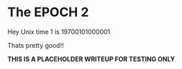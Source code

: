 # The EPOCH 2

Hey Unix time 1 is 19700101000001

Thats pretty good!!

**THIS IS A PLACEHOLDER WRITEUP FOR TESTING ONLY**